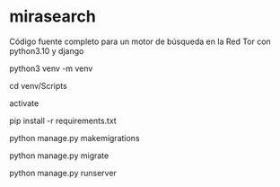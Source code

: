 # mirasearch
Código fuente completo para un motor de búsqueda en la Red Tor con python3.10 y django

python3 venv -m venv

cd venv/Scripts

activate

pip install -r requirements.txt

python manage.py makemigrations

python manage.py migrate

python manage.py runserver



